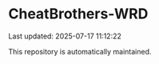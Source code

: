 # CheatBrothers-WRD

Last updated: 2025-07-17 11:12:22

This repository is automatically maintained.
